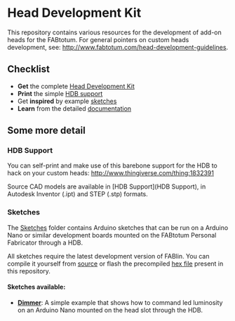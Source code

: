 Head Development Kit
====================

This repository contains various resources for the development of 
add-on heads for the FABtotum. For general pointers on custom heads 
development, see: http://www.fabtotum.com/head-development-guidelines.


Checklist
---------

- **Get** the complete [Head Development Kit](https://store.fabtotum.com/intl/head-development-kit.html)
- **Print** the simple [HDB support](http://www.thingiverse.com/thing:1832391)
- Get **inspired** by example [sketches](Sketches)
- **Learn** from the detailed [documentation](Sketches)


Some more detail
--------------

### HDB Support

You can self-print and make use of this barebone support for the HDB to
hack on your custom heads: http://www.thingiverse.com/thing:1832391

Source CAD models are available in [HDB Support](HDB Support), in
Autodesk Inventor (.ipt) and STEP (.stp) formats.


### Sketches

The [Sketches](Sketches) folder contains Arduino sketches that can be 
run on a Arduino Nano or similar development boards mounted on the 
FABtotum Personal Fabricator through a HDB.

All sketches require the latest development version of FABlin. You can 
compile it yourself from 
[source](https://github.com/FABtotum/FABlin/tree/development) or flash 
the precompiled [hex 
file](https://github.com/FABtotum/Head-Development-Kit/blob/master/Firmware/FABlin-1.0.0096.hex) 
present in this repository.

#### Sketches available:

- [**Dimmer**](https://github.com/FABtotum/Head-Development-Kit/tree/master/Sketches/Dimmer):
  A simple example that shows how to command led luminosity on an 
  Arduino Nano mounted on the head slot through the HDB.
